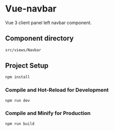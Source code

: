 # Vue-navbar
Vue 3 client panel left navbar component.

## Component directory
```sh
src/views/Navbar
```

## Project Setup
```sh
npm install
```

### Compile and Hot-Reload for Development

```sh
npm run dev
```

### Compile and Minify for Production

```sh
npm run build
```
